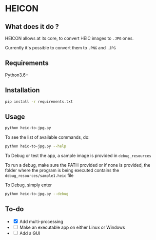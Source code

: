 # HEICON

## What does it do ?

HEICON allows at its core, to convert HEIC images to `.JPG` ones.

Currently it's possible to convert them to `.PNG` and `.JPG`

## Requirements

Python3.6+

## Installation

```bash
pip install -r requirements.txt
```

## Usage

```bash
python heic-to-jpg.py
```

To see the list of available commands, do: 
```bash
python heic-to-jpg.py --help
```

To Debug or test the app, a sample image is provided in `debug_resources`

To run a debug, make sure the PATH provided or if none is provided, the folder where the program is being executed contains the `debug_resources/sample1.heic` file


To Debug, simply enter
```bash
python heic-to-jpg.py --debug
```

## To-do
- <input type="checkbox" checked> Add multi-processing
- <input type="checkbox"> Make an executable app on either Linux or Windows
- <input type="checkbox"> Add a GUI

